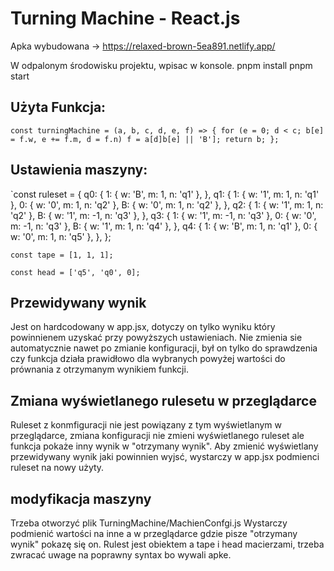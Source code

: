 # Turning Machine - React.js
Apka wybudowana -> https://relaxed-brown-5ea891.netlify.app/

W odpalonym środowisku projektu, wpisac w konsole.
pnpm install
pnpm start

## Użyta Funkcja: </br>
`const turningMachine = (a, b, c, d, e, f) => { for (e = 0; d < c; b[e] = f.w, e += f.m, d = f.n) f = a[d]b[e] || 'B']; return b; };`

## Ustawienia maszyny:</br>
`const ruleset = { q0: { 1: { w: 'B', m: 1, n: 'q1' }, }, q1: { 1: { w: '1', m: 1, n: 'q1' }, 0: { w: '0', m: 1, n: 'q2' }, B: { w: '0', m: 1, n: 'q2' }, }, q2: { 1: { w: '1', m: 1, n: 'q2' }, B: { w: '1', m: -1, n: 'q3' }, }, q3: { 1: { w: '1', m: -1, n: 'q3' }, 0: { w: '0', m: -1, n: 'q3' }, B: { w: '1', m: 1, n: 'q4' }, }, q4: { 1: { w: 'B', m: 1, n: 'q1' }, 0: { w: '0', m: 1, n: 'q5' }, }, };

`const tape = [1, 1, 1];`

`const head = ['q5', 'q0', 0];`

## Przewidywany wynik
Jest on hardcodowany w app.jsx, dotyczy on tylko wyniku który powinnienem uzyskać przy powyższych ustawieniach. Nie zmienia sie automatycznie nawet po zmianie konfiguracji, był on tylko do sprawdzenia czy funkcja działa prawidłowo dla wybranych powyżej wartości do prównania z otrzymanym wynikiem funkcji.

## Zmiana wyświetlanego rulesetu w przeglądarce
Ruleset z konmfiguracji nie jest powiązany z tym wyświetlanym w przeglądarce, zmiana konfiguracji nie zmieni wyświetlanego ruleset ale funkcja pokaże inny wynik w "otrzymany wynik". Aby zmienić wyświetlany przewidywany wynik jaki powinnien wyjsć, wystarczy w app.jsx podmienci ruleset na nowy użyty. 

## modyfikacja maszyny
Trzeba otworzyć plik TurningMachine/MachienConfgi.js
Wystarczy podmienić wartości na inne a w przeglądarce gdzie pisze "otrzymany wynik" pokazę się on. Rulest jest obiektem a tape i head macierzami, trzeba zwracać uwage na poprawny syntax bo wywali apke. 




